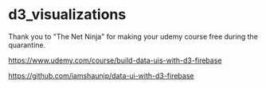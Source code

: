 # d3_visualizations

Thank you to "The Net Ninja" for making your udemy course free during the quarantine.

https://www.udemy.com/course/build-data-uis-with-d3-firebase

https://github.com/iamshaunjp/data-ui-with-d3-firebase
